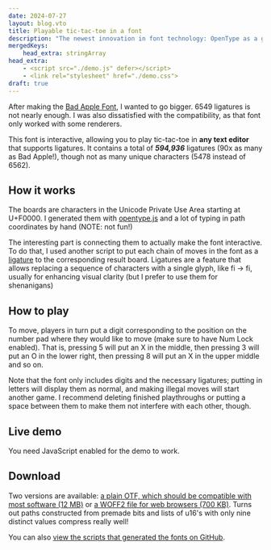 ```yaml
---
date: 2024-07-27
layout: blog.vto
title: Playable tic-tac-toe in a font
description: "The newest innovation in font technology: OpenType as a game engine"
mergedKeys:
    head_extra: stringArray
head_extra:
    - <script src="./demo.js" defer></script>
    - <link rel="stylesheet" href="./demo.css">
draft: true
---
```


After making the [Bad Apple Font](https://www.youtube.com/watch?v=Oub__07I4X8), I wanted to go bigger.
6549 ligatures is not nearly enough. I was also dissatisfied with the compatibility, as that font only worked with some renderers.

This font is interactive, allowing you to play tic-tac-toe in **any text editor** that supports ligatures.
It contains a total of ***594,936*** ligatures (90x as many as Bad Apple!), though not as many unique characters (5478 instead of 6562).

## How it works

The boards are characters in the Unicode Private Use Area starting at U+F0000.
I generated them with [opentype.js](https://github.com/opentypejs/opentype.js) and a lot of typing in path coordinates by hand (NOTE: not fun!)

The interesting part is connecting them to actually make the font interactive. To do that, I used another script to put each chain of moves in the font as a [ligature](https://en.wikipedia.org/wiki/Ligature_\(writing\)) to the corresponding result board.
Ligatures are a feature that allows replacing a sequence of characters with a single glyph, like f&#8288;i &rarr; fi, usually for enhancing visual clarity (but I prefer to use them for shenanigans)

## How to play

To move, players in turn put a digit corresponding to the position on the number pad where they would like to move (make sure to have Num Lock enabled).
That is, pressing 5 will put an X in the middle, then pressing 3 will put an O in the lower right, then pressing 8 will put an X in the upper middle and so on.

Note that the font only includes digits and the necessary ligatures; putting in letters will display them as normal, and making illegal moves will start another game.
I recommend deleting finished playthroughs or putting a space between them to make them not interfere with each other, though.

## Live demo

<tic-tac-toe-font-demo>You need JavaScript enabled for the demo to work.</tic-tac-toe-font-demo>

## Download

Two versions are available:
<a href="https://mega.nz/file/hB8DjRhK#TU-CAVgaFSCyICTAVYKxCx6u6QnIowbWEdwWSWEohfw">a plain OTF, which should be compatible with most software (12 MB)</a>
or <a href="./tic-tac-toe.woff2" download>a WOFF2 file for web browsers (700 KB)</a>.
Turns out paths constructed from premade bits and lists of u16's with only nine distinct values compress really well!

You can also [view the scripts that generated the fonts on GitHub](https://github.com/Mabi19/tic-tac-toe-font).